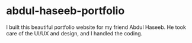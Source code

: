 # abdul-haseeb-portfolio
I built this beautiful portfolio website for my friend Abdul Haseeb. He took care of the UI/UX and design, and I handled the coding.
